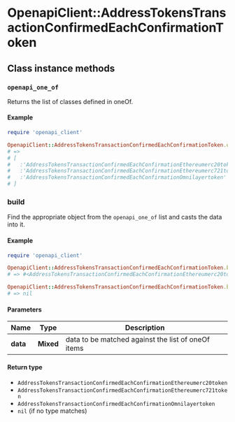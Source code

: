 # OpenapiClient::AddressTokensTransactionConfirmedEachConfirmationToken

## Class instance methods

### `openapi_one_of`

Returns the list of classes defined in oneOf.

#### Example

```ruby
require 'openapi_client'

OpenapiClient::AddressTokensTransactionConfirmedEachConfirmationToken.openapi_one_of
# =>
# [
#   :'AddressTokensTransactionConfirmedEachConfirmationEthereumerc20token',
#   :'AddressTokensTransactionConfirmedEachConfirmationEthereumerc721token',
#   :'AddressTokensTransactionConfirmedEachConfirmationOmnilayertoken'
# ]
```

### build

Find the appropriate object from the `openapi_one_of` list and casts the data into it.

#### Example

```ruby
require 'openapi_client'

OpenapiClient::AddressTokensTransactionConfirmedEachConfirmationToken.build(data)
# => #<AddressTokensTransactionConfirmedEachConfirmationEthereumerc20token:0x00007fdd4aab02a0>

OpenapiClient::AddressTokensTransactionConfirmedEachConfirmationToken.build(data_that_doesnt_match)
# => nil
```

#### Parameters

| Name | Type | Description |
| ---- | ---- | ----------- |
| **data** | **Mixed** | data to be matched against the list of oneOf items |

#### Return type

- `AddressTokensTransactionConfirmedEachConfirmationEthereumerc20token`
- `AddressTokensTransactionConfirmedEachConfirmationEthereumerc721token`
- `AddressTokensTransactionConfirmedEachConfirmationOmnilayertoken`
- `nil` (if no type matches)

